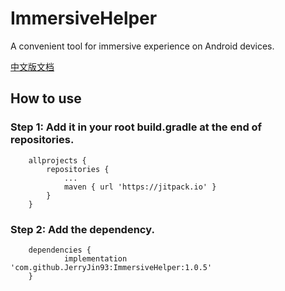 # ImmersiveHelper
A convenient tool for immersive experience on Android devices.

[中文版文档](readme/README_CHN.md)

## How to use

### Step 1: Add it in your root build.gradle at the end of repositories.

```
	allprojects {
		repositories {
			...
			maven { url 'https://jitpack.io' }
		}
	}
```

### Step 2: Add the dependency.

```
	dependencies {
	        implementation 'com.github.JerryJin93:ImmersiveHelper:1.0.5'
	}
```
